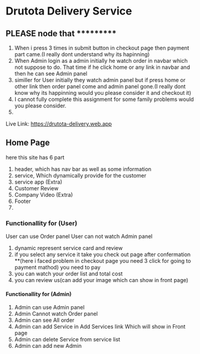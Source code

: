 # Drutota Delivery Service
## PLEASE node that *********
1. When i press 3 times in submit button in checkout page then payment part came.(I really dont understand why its hapinning)
2. When Admin login as a admin initially he watch order in navbar which not suppose to do. That time if he click home or any link in navbar and then he can see Admin panel
3. similler for User initially they watch admin panel but if press home or other link then order panel come and admin panel gone.(I really dont know why its happinning would you please consider it and checkout it)
4. I cannot fully complete this assignment for some family problems would you please consider.
5. 
Live Link: https://drutota-delivery.web.app

## Home Page
here this site has 6 part 
1. header, which has nav bar as well as some information
2. service, Which dynamically provide for the customer
3. service app (Extra)
4. Customer Review
5. Company Video (Extra)
6. Footer
7. 
### Functionallity for (User)
User can use Order panel
User can not watch Admin panel
1. dynamic represent service card and review
2. if you select any service it take you check out page after confermation **(here i faced problem in checkout page you need 3 click for going to payment mathod) you need to pay 
3. you can watch your order list and total cost
4. you can review us(can add your image which can show in front page)

#### Functionallity for (Admin)
1. Admin can use Admin panel
2. Admin Cannot watch Order panel
3. Admin can see All order 
4. Admin can add Service in Add Services link Which will show in Front page 
5. Admin can delete Service from service list
6. Admin can add new Admin


